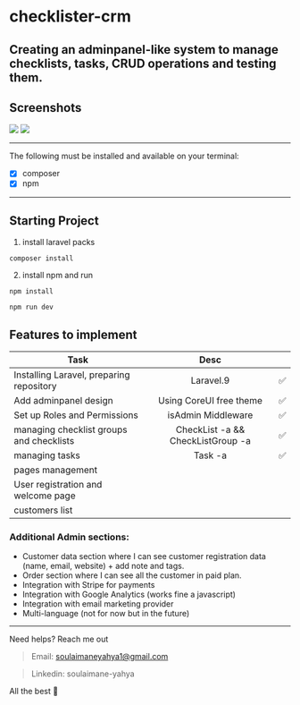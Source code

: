 # checklister-crm

Creating an adminpanel-like system to manage checklists, tasks, CRUD operations and testing them.
---
## Screenshots

<img src="https://dummyimage.com/700x300/f2f2f2/3b3b3b.png&text=Project" />

<img src="https://dummyimage.com/700x300/f2f2f2/3b3b3b.png&text=Project" />

---

The following must be installed and available on your terminal:

* [x] composer
* [x] npm

---

## Starting Project

1. install laravel packs
```composer
composer install
```

2. install npm and run
```npm
npm install
```
```npm
npm run dev
```

## Features to implement
| Task                                      | Desc                                       ||
| ----------------------------------------- |:------------------------------------------:|:--:|
| Installing Laravel, preparing repository  | Laravel.9                                  | ✅ |
| Add adminpanel design                     | Using CoreUI free theme                    | ✅ |
| Set up Roles and Permissions              | isAdmin Middleware                         | ✅ |
| managing checklist groups and checklists  | CheckList -a && CheckListGroup -a          | ✅ |
| managing tasks                            | Task -a                                    | ✅ |
| pages management                          |                                            ||
| User registration and welcome page        |                                            ||
| customers list                            |                                            ||

### Additional Admin sections:
- Customer data section where I can see customer registration data (name, email,
website) + add note and tags.
- Order section where I can see all the customer in paid plan.
- Integration with Stripe for payments
- Integration with Google Analytics (works fine a javascript)
- Integration with email marketing provider
- Multi-language (not for now but in the future)

----- 
Need helps? Reach me out

> Email: soulaimaneyahya1@gmail.com

> Linkedin: soulaimane-yahya

All the best :beer:
